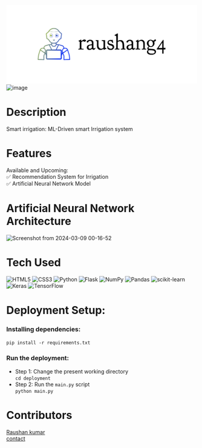 ![image](deployment/static/img/cover.png)<br/>
![image](deployment/static/img/Screenshot(1757).png)


# Description
Smart irrigation: ML-Driven smart  Irrigation system 

# Features
Available and Upcoming:  
✅ Recommendation System for Irrigation  
✅ Artificial Neural Network Model  

# Artificial Neural Network Architecture
![Screenshot from 2024-03-09 00-16-52](https://user-images.githubusercontent.com/59119736/217623840-679a2bac-5639-4134-92d9-8e2c861d5194.png)



 
# Tech Used

![HTML5](https://img.shields.io/badge/html5-%23E34F26.svg?style=for-the-badge&logo=html5&logoColor=white) ![CSS3](https://img.shields.io/badge/css3-%231572B6.svg?style=for-the-badge&logo=css3&logoColor=white) ![Python](https://img.shields.io/badge/python-3670A0?style=for-the-badge&logo=python&logoColor=ffdd54) ![Flask](https://img.shields.io/badge/flask-%23000.svg?style=for-the-badge&logo=flask&logoColor=white) ![NumPy](https://img.shields.io/badge/numpy-%23013243.svg?style=for-the-badge&logo=numpy&logoColor=white) ![Pandas](https://img.shields.io/badge/pandas-%23150458.svg?style=for-the-badge&logo=pandas&logoColor=white) ![scikit-learn](https://img.shields.io/badge/scikit--learn-%23F7931E.svg?style=for-the-badge&logo=scikit-learn&logoColor=white) ![Keras](https://img.shields.io/badge/Keras-%23D00000.svg?style=for-the-badge&logo=Keras&logoColor=white) ![TensorFlow](https://img.shields.io/badge/TensorFlow-%23FF6F00.svg?style=for-the-badge&logo=TensorFlow&logoColor=white)
      
# Deployment Setup:
### Installing dependencies:  
`pip install -r requirements.txt`
### Run the deployment:
- Step 1: Change the present working directory  
`cd deployment` 
- Step 2: Run the `main.py` script  
`python main.py`

# Contributors

<a href="https://github.com/raushang4/raushang4/graphs/contributors">
  

[Raushan kumar](https://github.com/raushang4/raushang4)  
[contact](mailto:raushang4@gmail.com)

